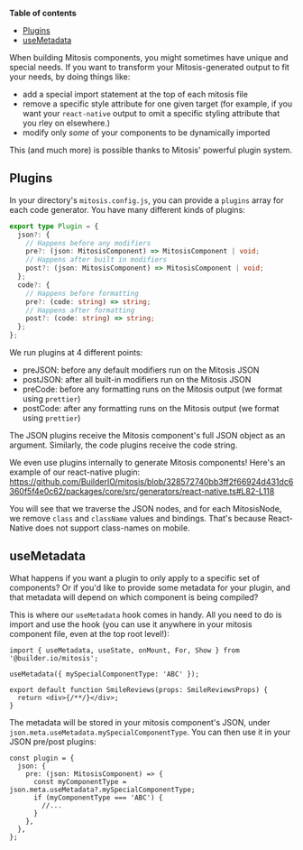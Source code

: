 **Table of contents**

- [Plugins](#plugins)
- [useMetadata](#useMetadata)

When building Mitosis components, you might sometimes have unique and special needs. If you want to transform your Mitosis-generated output to fit your needs, by doing things like:

- add a special import statement at the top of each mitosis file
- remove a specific style attribute for one given target (for example, if you want your `react-native` output to omit a specific styling attribute that you rley on elsewhere.)
- modify only _some_ of your components to be dynamically imported

This (and much more) is possible thanks to Mitosis' powerful plugin system.

## Plugins

In your directory's `mitosis.config.js`, you can provide a `plugins` array for each code generator. You have many different kinds of plugins:

```typescript
export type Plugin = {
  json?: {
    // Happens before any modifiers
    pre?: (json: MitosisComponent) => MitosisComponent | void;
    // Happens after built in modifiers
    post?: (json: MitosisComponent) => MitosisComponent | void;
  };
  code?: {
    // Happens before formatting
    pre?: (code: string) => string;
    // Happens after formatting
    post?: (code: string) => string;
  };
};
```

We run plugins at 4 different points:

- preJSON: before any default modifiers run on the Mitosis JSON
- postJSON: after all built-in modifiers run on the Mitosis JSON
- preCode: before any formatting runs on the Mitosis output (we format using `prettier`)
- postCode: after any formatting runs on the Mitosis output (we format using `prettier`)

The JSON plugins receive the Mitosis component's full JSON object as an argument. Similarly, the code plugins receive the code string.

We even use plugins internally to generate Mitosis components! Here's an example of our react-native plugin: https://github.com/BuilderIO/mitosis/blob/328572740bb3ff2f66924d431dc6360f5f4e0c62/packages/core/src/generators/react-native.ts#L82-L118

You will see that we traverse the JSON nodes, and for each MitosisNode, we remove `class` and `className` values and bindings. That's because React-Native does not support class-names on mobile.

## useMetadata

What happens if you want a plugin to only apply to a specific set of components? Or if you'd like to provide some metadata for your plugin, and that metadata will depend on which component is being compiled?

This is where our `useMetadata` hook comes in handy. All you need to do is import and use the hook (you can use it anywhere in your mitosis component file, even at the top root level!):

```tsx
import { useMetadata, useState, onMount, For, Show } from '@builder.io/mitosis';

useMetadata({ mySpecialComponentType: 'ABC' });

export default function SmileReviews(props: SmileReviewsProps) {
  return <div>{/**/}</div>;
}
```

The metadata will be stored in your mitosis component's JSON, under `json.meta.useMetadata.mySpecialComponentType`. You can then use it in your JSON pre/post plugins:

```tsx
const plugin = {
  json: {
    pre: (json: MitosisComponent) => {
      const myComponentType = json.meta.useMetadata?.mySpecialComponentType;
      if (myComponentType === 'ABC') {
        //...
      }
    },
  },
};
```
